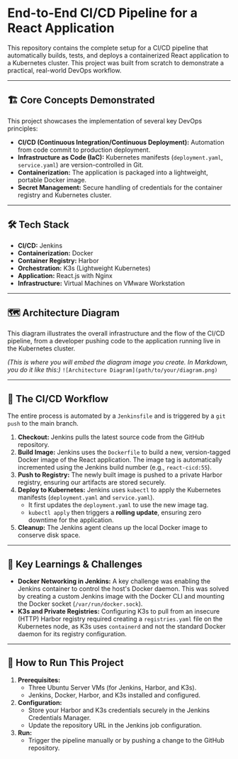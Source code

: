 # End-to-End CI/CD Pipeline for a React Application

This repository contains the complete setup for a CI/CD pipeline that automatically builds, tests, and deploys a containerized React application to a Kubernetes cluster. This project was built from scratch to demonstrate a practical, real-world DevOps workflow.

---

## 🏗️ Core Concepts Demonstrated

This project showcases the implementation of several key DevOps principles:
* **CI/CD (Continuous Integration/Continuous Deployment):** Automation from code commit to production deployment.
* **Infrastructure as Code (IaC):** Kubernetes manifests (`deployment.yaml`, `service.yaml`) are version-controlled in Git.
* **Containerization:** The application is packaged into a lightweight, portable Docker image.
* **Secret Management:** Secure handling of credentials for the container registry and Kubernetes cluster.

---

## 🛠️ Tech Stack

* **CI/CD:** Jenkins
* **Containerization:** Docker
* **Container Registry:** Harbor
* **Orchestration:** K3s (Lightweight Kubernetes)
* **Application:** React.js with Nginx
* **Infrastructure:** Virtual Machines on VMware Workstation

---

## 🗺️ Architecture Diagram

This diagram illustrates the overall infrastructure and the flow of the CI/CD pipeline, from a developer pushing code to the application running live in the Kubernetes cluster.

*(This is where you will embed the diagram image you create. In Markdown, you do it like this:)*
`![Architecture Diagram](path/to/your/diagram.png)`

---

## 🚀 The CI/CD Workflow

The entire process is automated by a `Jenkinsfile` and is triggered by a `git push` to the main branch.

1.  **Checkout:** Jenkins pulls the latest source code from the GitHub repository.
2.  **Build Image:** Jenkins uses the `Dockerfile` to build a new, version-tagged Docker image of the React application. The image tag is automatically incremented using the Jenkins build number (e.g., `react-cicd:55`).
3.  **Push to Registry:** The newly built image is pushed to a private Harbor registry, ensuring our artifacts are stored securely.
4.  **Deploy to Kubernetes:** Jenkins uses `kubectl` to apply the Kubernetes manifests (`deployment.yaml` and `service.yaml`).
    * It first updates the `deployment.yaml` to use the new image tag.
    * `kubectl apply` then triggers a **rolling update**, ensuring zero downtime for the application.
5.  **Cleanup:** The Jenkins agent cleans up the local Docker image to conserve disk space.

---

## 🔑 Key Learnings & Challenges

* **Docker Networking in Jenkins:** A key challenge was enabling the Jenkins container to control the host's Docker daemon. This was solved by creating a custom Jenkins image with the Docker CLI and mounting the Docker socket (`/var/run/docker.sock`).
* **K3s and Private Registries:** Configuring K3s to pull from an insecure (HTTP) Harbor registry required creating a `registries.yaml` file on the Kubernetes node, as K3s uses `containerd` and not the standard Docker daemon for its registry configuration.

---

## 🔧 How to Run This Project

1.  **Prerequisites:**
    * Three Ubuntu Server VMs (for Jenkins, Harbor, and K3s).
    * Jenkins, Docker, Harbor, and K3s installed and configured.
2.  **Configuration:**
    * Store your Harbor and K3s credentials securely in the Jenkins Credentials Manager.
    * Update the repository URL in the Jenkins job configuration.
3.  **Run:**
    * Trigger the pipeline manually or by pushing a change to the GitHub repository.